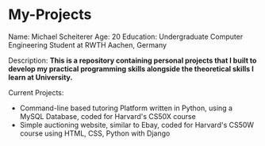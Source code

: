 # My-Projects

Name: Michael Scheiterer
Age: 20
Education: Undergraduate Computer Engineering Student at RWTH Aachen, Germany 

Description:
**This is a repository containing personal projects that I built to develop my practical programming skills alongside the theoretical skills I learn at University.**

Current Projects:
- Command-line based tutoring Platform written in Python, using a MySQL Database, coded for Harvard's CS50X course
- Simple auctioning website, similar to Ebay, coded for Harvard's CS50W course using HTML, CSS, Python with Django 
